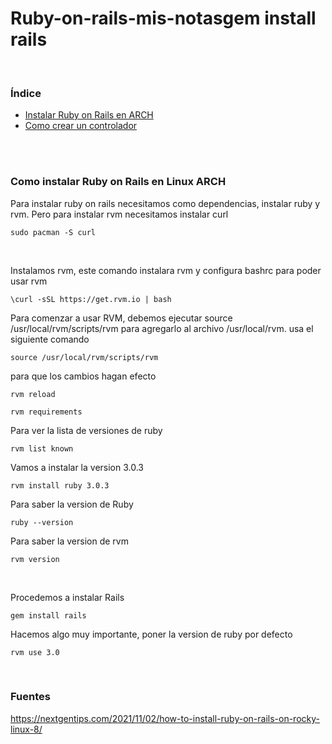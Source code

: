 # Ruby-on-rails-mis-notasgem install rails

 <br/>
 
### Índice 
* [Instalar Ruby on Rails en ARCH](#install_ruby_on_rails)
* [Como crear un controlador](#controller)


 <br/>
 
 


</br>

 <a name="install_ruby_on_rails"></a>
### **Como instalar Ruby on Rails en Linux ARCH**
Para instalar ruby on rails necesitamos como dependencias, instalar ruby y rvm. Pero para instalar rvm necesitamos instalar curl
```
sudo pacman -S curl
```


</br>

Instalamos rvm, este comando instalara rvm y configura bashrc para poder usar rvm
```
\curl -sSL https://get.rvm.io | bash
```

Para comenzar a usar RVM, debemos ejecutar source /usr/local/rvm/scripts/rvm para agregarlo al archivo /usr/local/rvm. usa el siguiente comando
```
source /usr/local/rvm/scripts/rvm
```

para que los cambios hagan efecto
```
rvm reload
```

```
rvm requirements
```

Para ver la lista de versiones de ruby
```
rvm list known
```

Vamos a instalar la version 3.0.3
```
rvm install ruby 3.0.3
```

Para saber la version de Ruby
```
ruby --version
```

Para saber la version de rvm
```
rvm version
```

</br>

Procedemos a instalar Rails
```
gem install rails
```

Hacemos algo muy importante, poner la version de ruby por defecto
```
rvm use 3.0    
```

</br>

### **Fuentes**
https://nextgentips.com/2021/11/02/how-to-install-ruby-on-rails-on-rocky-linux-8/
